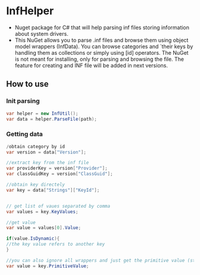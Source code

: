 # InfHelper
* Nuget package for C# that will help parsing inf files storing information about system drivers.
* This NuGet allows you to parse .inf files and browse them using object model wrappers (InfData). You can browse categories and ´their keys by handling them as collections or simply using [id] operators. The NuGet is not meant for installing, only for parsing and browsing the file. The feature for creating and INF file will be added in next versions.

## How to use
### Init parsing
```cs
var helper = new InfUtil();
var data = helper.ParseFile(path);
```
### Getting data
```cs
/obtain category by id
var version = data["Version"];

//extract key from the inf file
var providerKey = version["Provider"];
var classGuidKey = version["ClassGuid"];

//obtain key directely
var key = data["Strings"]["KeyId"];


// get list of vaues separated by comma
var values = key.KeyValues;

//get value
var value = values[0].Value;

if(value.IsDynamic){
//the key value refers to another key
}

//you can also ignore all wrappers and just get the primitive value (string)
var value = key.PrimitiveValue;
```
